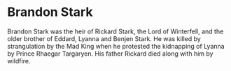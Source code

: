 # Brandon Stark

Brandon Stark was the heir of Rickard Stark, the Lord of Winterfell, and the older brother of Eddard, Lyanna and Benjen Stark. He was killed by strangulation by the Mad King when he protested the kidnapping of Lyanna by Prince Rhaegar Targaryen. His father Rickard died along with him by wildfire.
